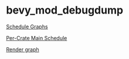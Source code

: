 # bevy_mod_debugdump

[Schedule Graphs](./docs/schedule/README.md)

[Per-Crate Main Schedule](./docs/schedule/by-crate/README.md)

[Render graph](./docs/render/README.md)